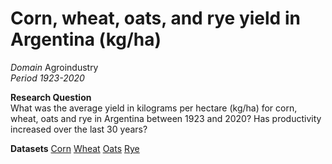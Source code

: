 # Corn, wheat, oats, and rye yield in Argentina (kg/ha)

*Domain* Agroindustry<br/>
*Period 1923-2020*

**Research Question**<br/>
What was the average yield in kilograms per hectare (kg/ha) for corn, wheat, oats and rye in Argentina between 1923 and 2020? Has productivity increased over the last 30 years?

**Datasets**
[Corn]()
[Wheat]()
[Oats]()
[Rye]()
